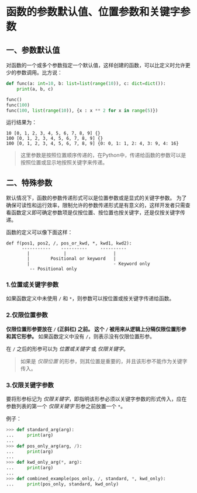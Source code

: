 # 函数的参数默认值、位置参数和关键字参数

## 一、参数默认值

对函数的一个或多个参数指定一个默认值，这样创建的函数，可以比定义时允许更少的参数调用。比方说：

```python
def func(a: int=10, b: list=list(range(10)), c: dict=dict()):
    print(a, b, c)

func()
func(100)
func(100, list(range(10)), {x : x ** 2 for x in range(5)})
```

运行结果为：

```
10 [0, 1, 2, 3, 4, 5, 6, 7, 8, 9] {}
100 [0, 1, 2, 3, 4, 5, 6, 7, 8, 9] {}
100 [0, 1, 2, 3, 4, 5, 6, 7, 8, 9] {0: 0, 1: 1, 2: 4, 3: 9, 4: 16}
```

> 这里参数是按照位置顺序传递的，在Python中，传递给函数的参数可以是按照位置或显示地按照关键字来传递。



## 二、特殊参数

默认情况下，函数的参数传递形式可以是位置参数或是显式的关键字参数。 为了确保可读性和运行效率，限制允许的参数传递形式是有意义的，这样开发者只需查看函数定义即可确定参数项是仅按位置、按位置也按关键字，还是仅按关键字传递。

函数的定义可以像下面这样：

```
def f(pos1, pos2, /, pos_or_kwd, *, kwd1, kwd2):
      -----------    ----------     ----------
        |             |                  |
        |        Positional or keyword   |
        |                                - Keyword only
         -- Positional only
```

### 1.位置或关键字参数

如果函数定义中未使用 `/` 和 `*`，则参数可以按位置或按关键字传递给函数。

### 2.仅限位置参数

**仅限位置形参要放在 `/` (正斜杠) 之前。 这个 `/` 被用来从逻辑上分隔仅限位置形参和其它形参。** 如果函数定义中没有 `/`，则表示没有仅限位置形参。

在 `/` 之后的形参可以为 *位置或关键字* 或 *仅限关键字*。

> 如果是 *仅限位置* 的形参，则其位置是重要的，并且该形参不能作为关键字传入。

### 3.仅限关键字参数

要将形参标记为 *仅限关键字*，即指明该形参必须以关键字参数的形式传入，应在参数列表的第一个 *仅限关键字* 形参之前放置一个 `*`。

例子：

```python
>>> def standard_arg(arg):
...     print(arg)
...
>>> def pos_only_arg(arg, /):
...     print(arg)
...
>>> def kwd_only_arg(*, arg):
...     print(arg)
...
>>> def combined_example(pos_only, /, standard, *, kwd_only):
...     print(pos_only, standard, kwd_only)
```

